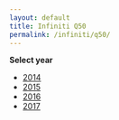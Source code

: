 ```yaml
---
layout: default
title: Infiniti Q50
permalink: /infiniti/q50/
---
```

**Select year**

- [2014](/infiniti/q50/2014/)
- [2015](/infiniti/q50/2015/)
- [2016](/infiniti/q50/2016/)
- [2017](/infiniti/q50/2017/)